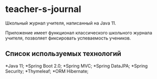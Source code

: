 # teacher-s-journal
Школьный журнал учителя, написанный на Java 11. 

Приложение имеет функционал классического школьного журнала учителя, позволяет фиксировать успеваемость учеников.

## Список используемых технологий ##
*Java 11;
*Spring Boot 2.0;
*Spring MVC;
*Spring DataJPA;
*Spring Security;
*Thymeleaf;
*ORM Hibernate;

